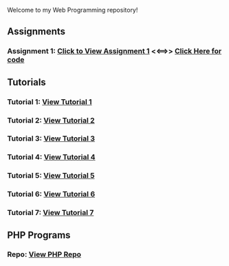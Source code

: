 Welcome to my Web Programming repository!

## Assignments
### Assignment 1: [Click to View Assignment 1](https://akshay-c-a.github.io/Portfolio/) <<==>> [Click Here for code](https://github.com/Akshay-C-A/Portfolio)


## Tutorials

### Tutorial 1: [View Tutorial 1](https://akshay-c-a.github.io/WebProgramming/Tutorial1/index.html)

### Tutorial 2: [View Tutorial 2](https://akshay-c-a.github.io/WebProgramming/Tutorial2/Tutorial2.html)

### Tutorial 3: [View Tutorial 3](https://akshay-c-a.github.io/WebProgramming/Tutorial3/index.html)

### Tutorial 4: [View Tutorial 4](https://akshay-c-a.github.io/WebProgramming/Tutorial4/index.html)

### Tutorial 5: [View Tutorial 5](https://akshay-c-a.github.io/WebProgramming/Tutorial5/tutorial5.html)

### Tutorial 6: [View Tutorial 6](https://akshay-c-a.github.io/WebProgramming/Tutorial6/tutorial6.html)

### Tutorial 7: [View Tutorial 7](https://akshay-c-a.github.io/WebProgramming/Tutorial7/tutorial7.html)

## PHP Programs
### Repo: [View PHP Repo](https://github.com/Akshay-C-A/WebPHP)



